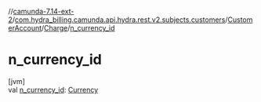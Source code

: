 //[camunda-7.14-ext-2](../../../../index.md)/[com.hydra_billing.camunda.api.hydra.rest.v2.subjects.customers](../../index.md)/[CustomerAccount](../index.md)/[Charge](index.md)/[n_currency_id](n_currency_id.md)

# n_currency_id

[jvm]\
val [n_currency_id](n_currency_id.md): [Currency](../../../com.hydra_billing.camunda.api.hydra.common_types/-currency/index.md)

